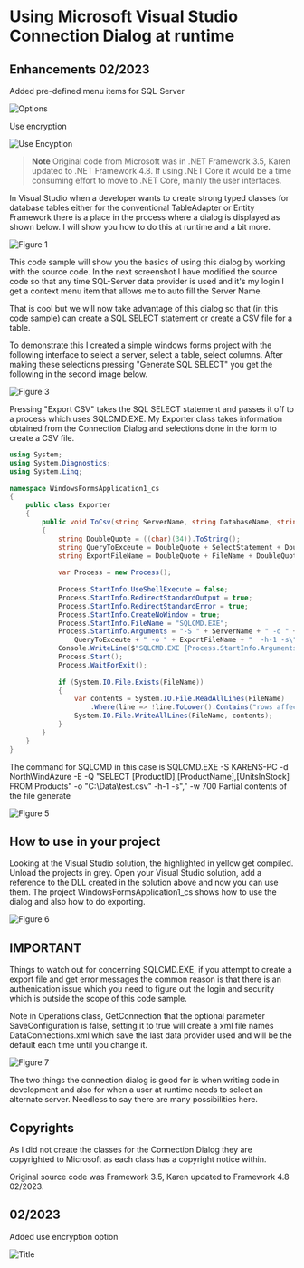 # Using Microsoft Visual Studio Connection Dialog at runtime

## Enhancements 02/2023

Added pre-defined menu items for SQL-Server

![Options](assets/options.png)

Use encryption

![Use Encyption](assets/useEncyption.png)




> **Note**
> Original code from Microsoft was in .NET Framework 3.5, Karen updated to .NET Framework 4.8. If using .NET Core it would be a time consuming effort to move to .NET Core, mainly the user interfaces.

In Visual Studio when a developer wants to create strong typed classes for database tables either for the conventional TableAdapter or Entity Framework there is a place in the process where a dialog is displayed as shown below. I will show you how to do this at runtime and a bit more.

![Figure 1](assets/Figure1.png)

This code sample will show you the basics of using this dialog by working with the source code. In the next screenshot I have modified the source code so that any time SQL-Server data provider is used and it's my login I get a context menu item that allows me to auto fill the Server Name.



That is cool but we will now take advantage of this dialog so that (in this code sample) can create a SQL SELECT statement or create a CSV file for a table.

To demonstrate this I created a simple windows forms project with the following interface to select a server, select a table, select columns. After making these selections pressing "Generate SQL SELECT" you get the following in the second image below.

![Figure 3](assets/main.png)

Pressing "Export CSV" takes the SQL SELECT statement and passes it off to a process which uses SQLCMD.EXE. My Exporter class takes information obtained from the Connection Dialog and selections done in the form to create a CSV file.

```csharp
using System; 
using System.Diagnostics; 
using System.Linq; 
 
namespace WindowsFormsApplication1_cs 
{ 
    public class Exporter 
    { 
        public void ToCsv(string ServerName, string DatabaseName, string SelectStatement, string FileName) 
        { 
            string DoubleQuote = ((char)(34)).ToString(); 
            string QueryToExceute = DoubleQuote + SelectStatement + DoubleQuote; 
            string ExportFileName = DoubleQuote + FileName + DoubleQuote; 
 
            var Process = new Process(); 
             
            Process.StartInfo.UseShellExecute = false; 
            Process.StartInfo.RedirectStandardOutput = true; 
            Process.StartInfo.RedirectStandardError = true; 
            Process.StartInfo.CreateNoWindow = true; 
            Process.StartInfo.FileName = "SQLCMD.EXE"; 
            Process.StartInfo.Arguments = "-S " + ServerName + " -d " + DatabaseName + " -E -Q " +  
                QueryToExceute + " -o " + ExportFileName + "  -h-1 -s\",\" -w 700"; 
            Console.WriteLine($"SQLCMD.EXE {Process.StartInfo.Arguments}"); 
            Process.Start(); 
            Process.WaitForExit(); 
 
            if (System.IO.File.Exists(FileName)) 
            { 
                var contents = System.IO.File.ReadAllLines(FileName) 
                    .Where(line => !line.ToLower().Contains("rows affected") && !string.IsNullOrWhiteSpace(line)).ToArray(); 
                System.IO.File.WriteAllLines(FileName, contents); 
            } 
        } 
    } 
} 
```

The command for SQLCMD in this case is
SQLCMD.EXE -S KARENS-PC -d NorthWindAzure -E -Q "SELECT [ProductID],[ProductName],[UnitsInStock] FROM Products" -o "C:\Data\test.csv"  -h-1 -s"," -w 700
Partial contents of the file generate

![Figure 5](assets/Figure5.jpg)

## How to use in your project
Looking at the Visual Studio solution, the highlighted in yellow get compiled. Unload the projects in grey.
Open your Visual Studio solution, add a reference to the DLL created in the solution above and now you can use them.
The project WindowsFormsApplication1_cs shows how to use the dialog and also how to do exporting.

![Figure 6](assets/Figure66.jpg)

## IMPORTANT
Things to watch out for concerning SQLCMD.EXE, if you attempt to create a export file and get error messages the common reason is that there is an authenication issue which you need to figure out the login and security which is outside the scope of this code sample.

Note in Operations class, GetConnection that the optional parameter SaveConfiguration is false, setting it to true will create a xml file names DataConnections.xml which save the last data provider used and will be the default each time until you change it.

![Figure 7](assets/Figure7.jpg)

The two things the connection dialog is good for is when writing code in development and also for when a user at runtime needs to select an alternate server. Needless to say there are many possibilities here.

## Copyrights
As I did not create the classes for the Connection Dialog they are copyrighted to Microsoft as each class has a copyright notice within.

Original source code was Framework 3.5, Karen updated to Framework 4.8 02/2023.

## 02/2023

Added use encryption option

![Title](assets/title.png)